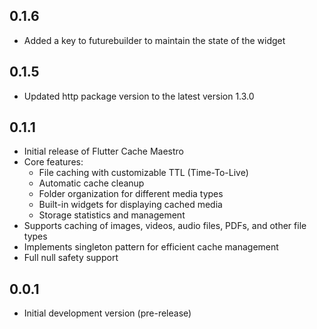 ## 0.1.6

- Added a key to futurebuilder to maintain the state of the widget

## 0.1.5

- Updated http package version to the latest version 1.3.0

## 0.1.1

- Initial release of Flutter Cache Maestro
- Core features:
  - File caching with customizable TTL (Time-To-Live)
  - Automatic cache cleanup
  - Folder organization for different media types
  - Built-in widgets for displaying cached media
  - Storage statistics and management
- Supports caching of images, videos, audio files, PDFs, and other file types
- Implements singleton pattern for efficient cache management
- Full null safety support

## 0.0.1

- Initial development version (pre-release)
